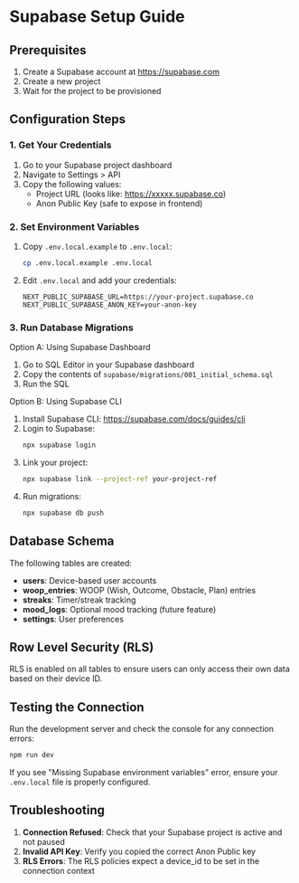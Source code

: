 # Supabase Setup Guide

## Prerequisites

1. Create a Supabase account at https://supabase.com
2. Create a new project
3. Wait for the project to be provisioned

## Configuration Steps

### 1. Get Your Credentials

1. Go to your Supabase project dashboard
2. Navigate to Settings > API
3. Copy the following values:
   - Project URL (looks like: https://xxxxx.supabase.co)
   - Anon Public Key (safe to expose in frontend)

### 2. Set Environment Variables

1. Copy `.env.local.example` to `.env.local`:
   ```bash
   cp .env.local.example .env.local
   ```

2. Edit `.env.local` and add your credentials:
   ```
   NEXT_PUBLIC_SUPABASE_URL=https://your-project.supabase.co
   NEXT_PUBLIC_SUPABASE_ANON_KEY=your-anon-key
   ```

### 3. Run Database Migrations

Option A: Using Supabase Dashboard
1. Go to SQL Editor in your Supabase dashboard
2. Copy the contents of `supabase/migrations/001_initial_schema.sql`
3. Run the SQL

Option B: Using Supabase CLI
1. Install Supabase CLI: https://supabase.com/docs/guides/cli
2. Login to Supabase:
   ```bash
   npx supabase login
   ```
3. Link your project:
   ```bash
   npx supabase link --project-ref your-project-ref
   ```
4. Run migrations:
   ```bash
   npx supabase db push
   ```

## Database Schema

The following tables are created:

- **users**: Device-based user accounts
- **woop_entries**: WOOP (Wish, Outcome, Obstacle, Plan) entries
- **streaks**: Timer/streak tracking
- **mood_logs**: Optional mood tracking (future feature)
- **settings**: User preferences

## Row Level Security (RLS)

RLS is enabled on all tables to ensure users can only access their own data based on their device ID.

## Testing the Connection

Run the development server and check the console for any connection errors:

```bash
npm run dev
```

If you see "Missing Supabase environment variables" error, ensure your `.env.local` file is properly configured.

## Troubleshooting

1. **Connection Refused**: Check that your Supabase project is active and not paused
2. **Invalid API Key**: Verify you copied the correct Anon Public key
3. **RLS Errors**: The RLS policies expect a device_id to be set in the connection context